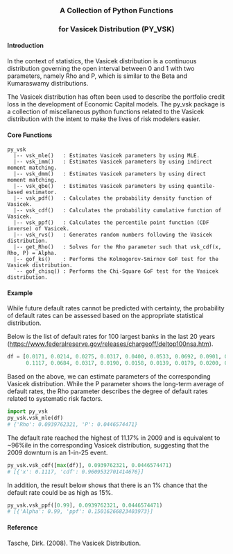 
### <p align="center"> A Collection of Python Functions </p>
### <p align="center"> for Vasicek Distribution (PY_VSK) </p>

#### Introduction

In the context of statistics, the Vasicek distribution is a continuous distribution governing the open interval between 0 and 1 with two parameters, namely Rho and P, which is similar to the Beta and Kumaraswamy distributions. 

The Vasicek distribution has often been used to describe the portfolio credit loss in the development of Economic Capital models. The py\_vsk package is a collection of miscellaneous python functions related to the Vasicek distribution with the intent to make the lives of risk modelers easier.


#### Core Functions

```
py_vsk
  |-- vsk_mle()   : Estimates Vasicek parameters by using MLE.
  |-- vsk_imm()   : Estimates Vasicek parameters by using indirect moment matching.
  |-- vsk_dmm()   : Estimates Vasicek parameters by using direct moment matching.
  |-- vsk_qbe()   : Estimates Vasicek parameters by using quantile-based estimator.
  |-- vsk_pdf()   : Calculates the probability density function of Vasicek.
  |-- vsk_cdf()   : Calculates the probability cumulative function of Vasicek.
  |-- vsk_ppf()   : Calculates the percentile point function (CDF inverse) of Vasicek.
  |-- vsk_rvs()   : Generates random numbers following the Vasicek distribution.
  |-- get_Rho()   : Solves for the Rho parameter such that vsk_cdf(x, Rho, P) = Alpha.
  |-- gof_ks()    : Performs the Kolmogorov-Smirnov GoF test for the Vasicek distribution.
  `-- gof_chisq() : Performs the Chi-Square GoF test for the Vasicek distribution.
```

#### Example

While future default rates cannot be predicted with certainty, the probability of default rates can be assessed based on the appropriate statistical distribution. 

Below is the list of default rates for 100 largest banks in the last 20 years (https://www.federalreserve.gov/releases/chargeoff/deltop100nsa.htm). 
```python
df = [0.0171, 0.0214, 0.0275, 0.0317, 0.0400, 0.0533, 0.0692, 0.0901, 0.0984, 0.1051, 
      0.1117, 0.0684, 0.0317, 0.0190, 0.0158, 0.0139, 0.0179, 0.0200, 0.0241, 0.0264]
```
Based on the above, we can estimate parameters of the corresponding Vasicek distribution. While the P parameter shows the long-term average of default rates, the Rho parameter describes the degree of default rates related to systematic risk factors.  
```python
import py_vsk
py_vsk.vsk_mle(df)
# {'Rho': 0.0939762321, 'P': 0.0446574471}
```
The default rate reached the highest of 11.17% in 2009 and is equivalent to ~96%ile in the corresponding Vasicek distribution, suggesting that the 2009 downturn is an 1-in-25 event.
```python
py_vsk.vsk_cdf([max(df)], 0.0939762321, 0.0446574471)
# [{'x': 0.1117, 'cdf': 0.9609532701414676}]
```
In addition, the result below shows that there is an 1% chance that the default rate could be as high as 15%. 
```python
py_vsk.vsk_ppf([0.99], 0.0939762321, 0.0446574471)
# [{'Alpha': 0.99, 'ppf': 0.15016266823403973}]
```

#### Reference

Tasche, Dirk. (2008). The Vasicek Distribution.
